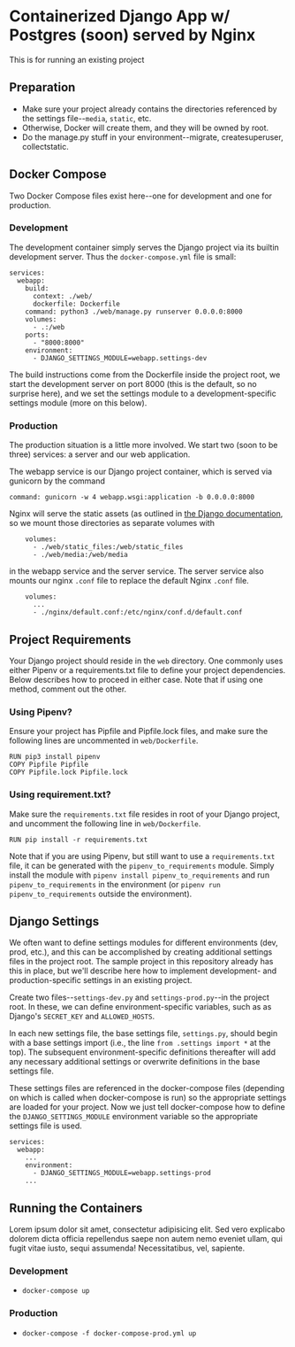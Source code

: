 # Containerized Django App w/ Postgres (soon) served by Nginx

This is for running an existing project

## Preparation

- Make sure your project already contains the directories referenced by the settings file--`media`, `static`, etc.
- Otherwise, Docker will create them, and they will be owned by root.
- Do the manage.py stuff in your environment--migrate, createsuperuser, collectstatic.

## Docker Compose

Two Docker Compose files exist here--one for development and one for production.

### Development

The development container simply serves the Django project via its builtin development server. Thus the `docker-compose.yml` file is small:

```
services:
  webapp:
    build:
      context: ./web/
      dockerfile: Dockerfile
    command: python3 ./web/manage.py runserver 0.0.0.0:8000
    volumes:
      - .:/web
    ports:
      - "8000:8000"
    environment:
      - DJANGO_SETTINGS_MODULE=webapp.settings-dev
```

The build instructions come from the Dockerfile inside the project root, we start the development server on port 8000 (this is the default, so no surprise here), and we set the settings module to a development-specific settings module (more on this below).

### Production

The production situation is a little more involved. We start two (soon to be three) services: a server and our web application.

The webapp service is our Django project container, which is served via gunicorn by the command

```
command: gunicorn -w 4 webapp.wsgi:application -b 0.0.0.0:8000
```

Nginx will serve the static assets (as outlined in [the Django documentation](https://docs.djangoproject.com/en/2.1/howto/static-files/deployment/), so we mount those directories as separate volumes with

```
    volumes:
      - ./web/static_files:/web/static_files
      - ./web/media:/web/media
```

in the webapp service and the server service. The server service also mounts our nginx `.conf` file to replace the default Nginx `.conf` file.

```
    volumes:
      ...
      - ./nginx/default.conf:/etc/nginx/conf.d/default.conf
```

## Project Requirements

Your Django project should reside in the `web` directory. One commonly uses either Pipenv or a requirements.txt file to define your project dependencies. Below describes how to proceed in either case. Note that if using one method, comment out the other.

### Using Pipenv?

Ensure your project has Pipfile and Pipfile.lock files, and make sure the following lines are uncommented in `web/Dockerfile`.

```
RUN pip3 install pipenv
COPY Pipfile Pipfile
COPY Pipfile.lock Pipfile.lock
```

### Using requirement.txt?

Make sure the `requirements.txt` file resides in root of your Django project, and uncomment the following line in `web/Dockerfile`.

```
RUN pip install -r requirements.txt
```

Note that if you are using Pipenv, but still want to use a `requirements.txt` file, it can be generated with the `pipenv_to_requirements` module. Simply install the module with `pipenv install pipenv_to_requirements` and run `pipenv_to_requirements` in the environment (or `pipenv run pipenv_to_requirements` outside the environment).

## Django Settings

We often want to define settings modules for different environments (dev, prod, etc.), and this can be accomplished by creating additional settings files in the project root. The sample project in this repository already has this in place, but we'll describe here how to implement development- and production-specific settings in an existing project.

Create two files--`settings-dev.py` and `settings-prod.py`--in the project root. In these, we can define environment-specific variables, such as as Django's `SECRET_KEY` and `ALLOWED_HOSTS`.

In each new settings file, the base settings file, `settings.py`, should begin with a base settings import (i.e., the line `from .settings import *` at the top). The subsequent environment-specific definitions thereafter will add any necessary additional settings or overwrite definitions in the base settings file.

These settings files are referenced in the docker-compose files (depending on which is called when docker-compose is run) so the appropriate settings are loaded for your project.
Now we just tell docker-compose how to define the `DJANGO_SETTINGS_MODULE` environment variable so the appropriate settings file is used.

```
services:
  webapp:
    ...
    environment:
      - DJANGO_SETTINGS_MODULE=webapp.settings-prod
    ...
```

## Running the Containers

Lorem ipsum dolor sit amet, consectetur adipisicing elit. Sed vero explicabo dolorem dicta officia repellendus saepe non autem nemo eveniet ullam, qui fugit vitae iusto, sequi assumenda! Necessitatibus, vel, sapiente.

### Development

- `docker-compose up`

### Production

- `docker-compose -f docker-compose-prod.yml up`
